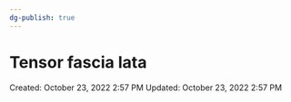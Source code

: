 ```yaml
---
dg-publish: true
---
```


# Tensor fascia lata

Created: October 23, 2022 2:57 PM
Updated: October 23, 2022 2:57 PM